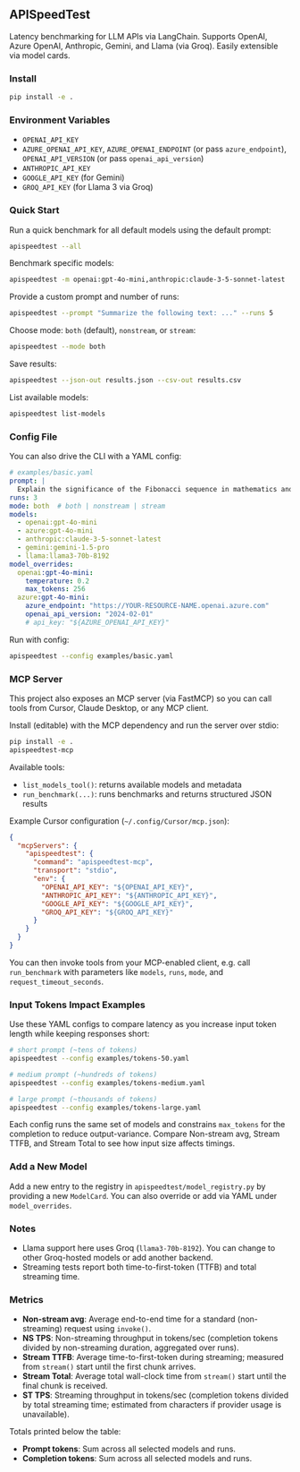 ## APISpeedTest

Latency benchmarking for LLM APIs via LangChain. Supports OpenAI, Azure OpenAI, Anthropic, Gemini, and Llama (via Groq). Easily extensible via model cards.

### Install

```bash
pip install -e .
```

### Environment Variables

- `OPENAI_API_KEY`
- `AZURE_OPENAI_API_KEY`, `AZURE_OPENAI_ENDPOINT` (or pass `azure_endpoint`), `OPENAI_API_VERSION` (or pass `openai_api_version`)
- `ANTHROPIC_API_KEY`
- `GOOGLE_API_KEY` (for Gemini)
- `GROQ_API_KEY` (for Llama 3 via Groq)

### Quick Start

Run a quick benchmark for all default models using the default prompt:

```bash
apispeedtest --all
```

Benchmark specific models:

```bash
apispeedtest -m openai:gpt-4o-mini,anthropic:claude-3-5-sonnet-latest
```

Provide a custom prompt and number of runs:

```bash
apispeedtest --prompt "Summarize the following text: ..." --runs 5
```

Choose mode: `both` (default), `nonstream`, or `stream`:

```bash
apispeedtest --mode both
```

Save results:

```bash
apispeedtest --json-out results.json --csv-out results.csv
```

List available models:

```bash
apispeedtest list-models
```

### Config File

You can also drive the CLI with a YAML config:

```yaml
# examples/basic.yaml
prompt: |
  Explain the significance of the Fibonacci sequence in mathematics and nature.
runs: 3
mode: both  # both | nonstream | stream
models:
  - openai:gpt-4o-mini
  - azure:gpt-4o-mini
  - anthropic:claude-3-5-sonnet-latest
  - gemini:gemini-1.5-pro
  - llama:llama3-70b-8192
model_overrides:
  openai:gpt-4o-mini:
    temperature: 0.2
    max_tokens: 256
  azure:gpt-4o-mini:
    azure_endpoint: "https://YOUR-RESOURCE-NAME.openai.azure.com"
    openai_api_version: "2024-02-01"
    # api_key: "${AZURE_OPENAI_API_KEY}"
```

Run with config:

```bash
apispeedtest --config examples/basic.yaml
```

### MCP Server

This project also exposes an MCP server (via FastMCP) so you can call tools from Cursor, Claude Desktop, or any MCP client.

Install (editable) with the MCP dependency and run the server over stdio:

```bash
pip install -e .
apispeedtest-mcp
```

Available tools:

- `list_models_tool()`: returns available models and metadata
- `run_benchmark(...)`: runs benchmarks and returns structured JSON results

Example Cursor configuration (`~/.config/Cursor/mcp.json`):

```json
{
  "mcpServers": {
    "apispeedtest": {
      "command": "apispeedtest-mcp",
      "transport": "stdio",
      "env": {
        "OPENAI_API_KEY": "${OPENAI_API_KEY}",
        "ANTHROPIC_API_KEY": "${ANTHROPIC_API_KEY}",
        "GOOGLE_API_KEY": "${GOOGLE_API_KEY}",
        "GROQ_API_KEY": "${GROQ_API_KEY}"
      }
    }
  }
}
```

You can then invoke tools from your MCP-enabled client, e.g. call `run_benchmark` with parameters like `models`, `runs`, `mode`, and `request_timeout_seconds`.

### Input Tokens Impact Examples

Use these YAML configs to compare latency as you increase input token length while keeping responses short:

```bash
# short prompt (~tens of tokens)
apispeedtest --config examples/tokens-50.yaml

# medium prompt (~hundreds of tokens)
apispeedtest --config examples/tokens-medium.yaml

# large prompt (~thousands of tokens)
apispeedtest --config examples/tokens-large.yaml
```

Each config runs the same set of models and constrains `max_tokens` for the completion to reduce output-variance. Compare Non-stream avg, Stream TTFB, and Stream Total to see how input size affects timings.

### Add a New Model

Add a new entry to the registry in `apispeedtest/model_registry.py` by providing a new `ModelCard`. You can also override or add via YAML under `model_overrides`.

### Notes

- Llama support here uses Groq (`llama3-70b-8192`). You can change to other Groq-hosted models or add another backend.
- Streaming tests report both time-to-first-token (TTFB) and total streaming time.

### Metrics

- **Non-stream avg**: Average end-to-end time for a standard (non-streaming) request using `invoke()`.
- **NS TPS**: Non-streaming throughput in tokens/sec (completion tokens divided by non-streaming duration, aggregated over runs).
- **Stream TTFB**: Average time-to-first-token during streaming; measured from `stream()` start until the first chunk arrives.
- **Stream Total**: Average total wall-clock time from `stream()` start until the final chunk is received.
- **ST TPS**: Streaming throughput in tokens/sec (completion tokens divided by total streaming time; estimated from characters if provider usage is unavailable).

Totals printed below the table:

- **Prompt tokens**: Sum across all selected models and runs.
- **Completion tokens**: Sum across all selected models and runs.

